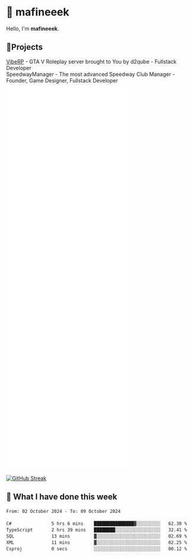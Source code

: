 # 👋 mafineeek
Hello, I'm **mafineeek**.

## 📝Projects

[VibeRP](https://v-rp.pl) - GTA V Roleplay server brought to You by d2qube - Fullstack Developer<br/>
SpeedwayManager - The most advanced Speedway Club Manager - Founder, Game Designer, Fullstack Developer


![](./github-metrics.svg)

[![GitHub Streak](https://streak-stats.demolab.com/?user=mafineeek)](https://git.io/streak-stats)

## 📰 What I have done this week
<!--START_SECTION:waka-->

```txt
From: 02 October 2024 - To: 09 October 2024

C#               5 hrs 6 mins    ███████████████▓░░░░░░░░░   62.30 %
TypeScript       2 hrs 39 mins   ████████░░░░░░░░░░░░░░░░░   32.41 %
SQL              13 mins         ▓░░░░░░░░░░░░░░░░░░░░░░░░   02.69 %
XML              11 mins         ▓░░░░░░░░░░░░░░░░░░░░░░░░   02.25 %
Csproj           0 secs          ░░░░░░░░░░░░░░░░░░░░░░░░░   00.12 %
```

<!--END_SECTION:waka-->
